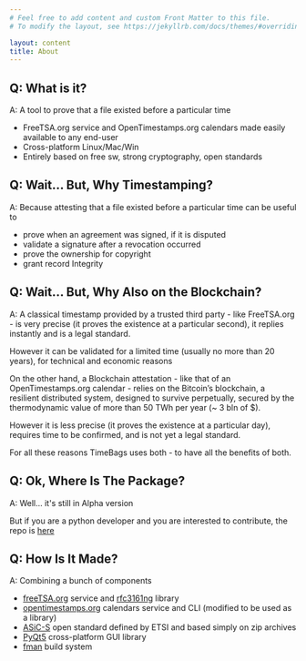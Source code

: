 ```yaml
---
# Feel free to add content and custom Front Matter to this file.
# To modify the layout, see https://jekyllrb.com/docs/themes/#overriding-theme-defaults

layout: content
title: About
---
```


## Q: What is it?

A: A tool to prove that a file existed before a particular time

* FreeTSA.org service and OpenTimestamps.org calendars made easily available to any end-user
* Cross-platform Linux/Mac/Win
* Entirely based on free sw, strong cryptography, open standards

## Q: Wait... But, Why Timestamping?

A: Because attesting that a file existed before a particular time can be useful to

* prove when an agreement was signed, if it is disputed
* validate a signature after a revocation occurred
* prove the ownership for copyright
* grant record Integrity

## Q: Wait... But, Why Also on the Blockchain? 

A: A classical timestamp provided by a trusted third party - like FreeTSA.org - is very precise (it proves the existence at a particular second), it replies instantly and is a legal standard. 

However it can be validated for a limited time (usually no more than 20 years), for technical and economic reasons

On the other hand, a Blockchain attestation - like that of an OpenTimestamps.org calendar - relies on the Bitcoin’s blockchain, a resilient distributed system, designed to survive perpetually, secured by the thermodynamic value of more than 50 TWh per year (~ 3 bln of $).

However it is less precise (it proves the existence at a particular day), requires time to be confirmed, and is not yet a legal standard.

For all these reasons TimeBags uses both - to have all the benefits of both.

## Q: Ok, Where Is The Package?

A: Well... it's still in Alpha version

But if you are a python developer and you are interested to contribute, the repo is [here](https://github.com/TimeBags/timebags)

## Q: How Is It Made?

A: Combining a bunch of components

* [freeTSA.org](https://freetsa.org) service and [rfc3161ng](https://github.com/trbs/rfc3161ng/) library
* [opentimestamps.org](https://opentimestamps.org) calendars service and CLI (modified to be used as a library)
* [ASiC-S](https://www.etsi.org/deliver/etsi_ts/102900_102999/102918/01.03.01_60/ts_102918v010301p.pdf) open standard defined by ETSI and based simply on zip archives
* [PyQt5](https://www.riverbankcomputing.com/software/pyqt/intro) cross-platform GUI library
* [fman](https://build-system.fman.io/) build system

